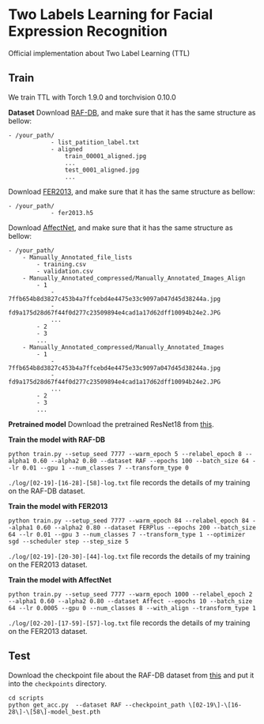 # Two Labels Learning for Facial Expression Recognition 
Official implementation about Two Label Learning (TTL)

## Train
We train TTL with Torch 1.9.0 and torchvision 0.10.0

**Dataset**
Download [RAF-DB](http://www.whdeng.cn/RAF/model1.html#dataset), and make sure that it has the same structure as bellow:
```plain
- /your_path/
            - list_patition_label.txt
            - aligned
                train_00001_aligned.jpg
                ...
                test_0001_aligned.jpg
                ...
```


Download [FER2013](https://drive.google.com/file/d/1nJuuij6d80oTs6Tfjez7KeZClM2Y1hvZ/view?usp=sharing), and make sure that it has the same structure as bellow:
```plain
- /your_path/
            - fer2013.h5
```

Download [AffectNet](http://mohammadmahoor.com/affectnet/), and make sure that it has the same structure as bellow:
```plain
- /your_path/
    - Manually_Annotated_file_lists
        - training.csv
        - validation.csv
    - Manually_Annotated_compressed/Manually_Annotated_Images_Align
        - 1
            - 7ffb654b8d3827c453b4a7ffcebd4e4475e33c9097a047d45d38244a.jpg
            - fd9a175d28d67f44f0d277c23509894e4cad1a17d62dff10094b24e2.JPG
            ...
        - 2
        - 3
        ...
    - Manually_Annotated_compressed/Manually_Annotated_Images
        - 1
            - 7ffb654b8d3827c453b4a7ffcebd4e4475e33c9097a047d45d38244a.jpg
            - fd9a175d28d67f44f0d277c23509894e4cad1a17d62dff10094b24e2.JPG
            ...
        - 2
        - 3
        ...
```

**Pretrained model**
Download the pretrained ResNet18 from [this](https://drive.google.com/file/d/12V8HugDD59VOCUIP8YTO-1ITrxgtNNbE/view?usp=sharing).

**Train the model with RAF-DB**

```plain
python train.py --setup_seed 7777 --warm_epoch 5 --relabel_epoch 8 --alpha1 0.60 --alpha2 0.80 --dataset RAF --epochs 100 --batch_size 64 --lr 0.01 --gpu 1 --num_classes 7 --transform_type 0
```

`./log/[02-19]-[16-28]-[58]-log.txt` file records the details of my training on the RAF-DB dataset.

**Train the model with FER2013**

```plain
python train.py --setup_seed 7777 --warm_epoch 84 --relabel_epoch 84 --alpha1 0.60 --alpha2 0.80 --dataset FERPlus --epochs 200 --batch_size 64 --lr 0.01 --gpu 3 --num_classes 7 --transform_type 1 --optimizer sgd --scheduler step --step_size 5
```

`./log/[02-19]-[20-30]-[44]-log.txt` file records the details of my training on the FER2013 dataset.

**Train the model with AffectNet**

```plain
python train.py --setup_seed 7777 --warm_epoch 1000 --relabel_epoch 2 --alpha1 0.60 --alpha2 0.80 --dataset Affect --epochs 10 --batch_size 64 --lr 0.0005 --gpu 0 --num_classes 8 --with_align --transform_type 1
```

`./log/[02-20]-[17-59]-[57]-log.txt` file records the details of my training on the FER2013 dataset.

## Test
Download the checkpoint file about the RAF-DB dataset from [this](https://drive.google.com/file/d/1n0evGFPBRWZ-KOxHVomwG3k5xqNU7AT2/view?usp=sharing) and put it into the `checkpoints` directory.

```plain
cd scripts
python get_acc.py  --dataset RAF --checkpoint_path \[02-19\]-\[16-28\]-\[58\]-model_best.pth
```

